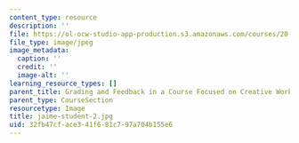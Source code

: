 ```yaml
---
content_type: resource
description: ''
file: https://ol-ocw-studio-app-production.s3.amazonaws.com/courses/20-219-becoming-the-next-bill-nye-writing-and-hosting-the-educational-show-january-iap-2015/32fb47cface341f681c797a704b155e6_jaime-student-2.jpg
file_type: image/jpeg
image_metadata:
  caption: ''
  credit: ''
  image-alt: ''
learning_resource_types: []
parent_title: Grading and Feedback in a Course Focused on Creative Work
parent_type: CourseSection
resourcetype: Image
title: jaime-student-2.jpg
uid: 32fb47cf-ace3-41f6-81c7-97a704b155e6
---
```

